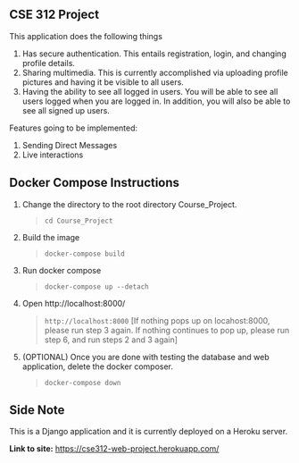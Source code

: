 CSE 312 Project
------

This application does the following things
1) Has secure authentication. This entails registration, login, and changing profile details.
2) Sharing multimedia. This is currently accomplished via uploading profile pictures and having it be visible to all users.
3) Having the ability to see all logged in users. You will be able to see all users logged when you are logged in. In addition, you will also be able to see all signed up users.

Features going to be implemented:
1) Sending Direct Messages
2) Live interactions

## Docker Compose Instructions
1) Change the directory to the root directory Course_Project.
   >`cd Course_Project`

2) Build the image
   >`docker-compose build`
   
3) Run docker compose
   >`docker-compose up --detach`

4) Open http://localhost:8000/
   >`http://localhost:8000`
 [If nothing pops up on locahost:8000, please run step 3 again. If nothing continues to pop up, please run step 6, and run steps 2 and 3 again]

5) (OPTIONAL) Once you are done with testing the database and web application, delete the docker composer.
   >`docker-compose down`
   
## Side Note
This is a Django application and it is currently deployed on a Heroku server.

**Link to site:**
https://cse312-web-project.herokuapp.com/
